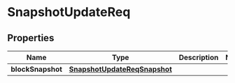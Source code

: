 # SnapshotUpdateReq

## Properties
Name | Type | Description | Notes
------------ | ------------- | ------------- | -------------
**blockSnapshot** | [**SnapshotUpdateReqSnapshot**](SnapshotUpdateReqSnapshot.md) |  | 
